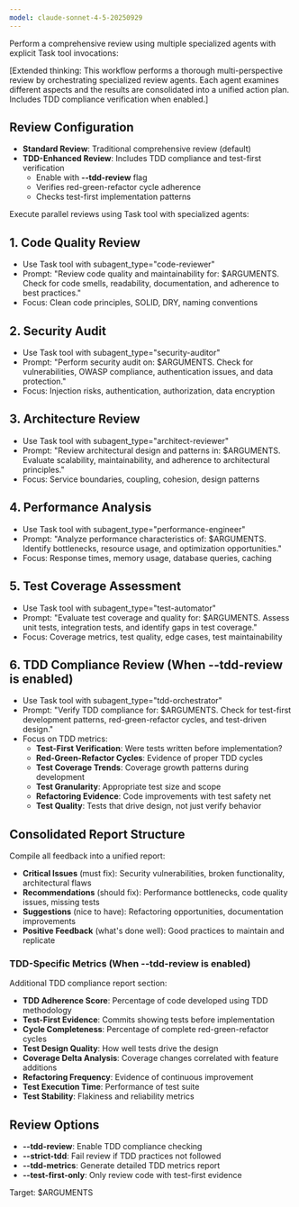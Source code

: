 ```yaml
---
model: claude-sonnet-4-5-20250929
---
```


Perform a comprehensive review using multiple specialized agents with explicit Task tool invocations:

[Extended thinking: This workflow performs a thorough multi-perspective review by orchestrating specialized review agents. Each agent examines different aspects and the results are consolidated into a unified action plan. Includes TDD compliance verification when enabled.]

## Review Configuration

- **Standard Review**: Traditional comprehensive review (default)
- **TDD-Enhanced Review**: Includes TDD compliance and test-first verification
  - Enable with **--tdd-review** flag
  - Verifies red-green-refactor cycle adherence
  - Checks test-first implementation patterns

Execute parallel reviews using Task tool with specialized agents:

## 1. Code Quality Review
- Use Task tool with subagent_type="code-reviewer"
- Prompt: "Review code quality and maintainability for: $ARGUMENTS. Check for code smells, readability, documentation, and adherence to best practices."
- Focus: Clean code principles, SOLID, DRY, naming conventions

## 2. Security Audit
- Use Task tool with subagent_type="security-auditor"
- Prompt: "Perform security audit on: $ARGUMENTS. Check for vulnerabilities, OWASP compliance, authentication issues, and data protection."
- Focus: Injection risks, authentication, authorization, data encryption

## 3. Architecture Review
- Use Task tool with subagent_type="architect-reviewer"
- Prompt: "Review architectural design and patterns in: $ARGUMENTS. Evaluate scalability, maintainability, and adherence to architectural principles."
- Focus: Service boundaries, coupling, cohesion, design patterns

## 4. Performance Analysis
- Use Task tool with subagent_type="performance-engineer"
- Prompt: "Analyze performance characteristics of: $ARGUMENTS. Identify bottlenecks, resource usage, and optimization opportunities."
- Focus: Response times, memory usage, database queries, caching

## 5. Test Coverage Assessment
- Use Task tool with subagent_type="test-automator"
- Prompt: "Evaluate test coverage and quality for: $ARGUMENTS. Assess unit tests, integration tests, and identify gaps in test coverage."
- Focus: Coverage metrics, test quality, edge cases, test maintainability

## 6. TDD Compliance Review (When --tdd-review is enabled)
- Use Task tool with subagent_type="tdd-orchestrator"
- Prompt: "Verify TDD compliance for: $ARGUMENTS. Check for test-first development patterns, red-green-refactor cycles, and test-driven design."
- Focus on TDD metrics:
  - **Test-First Verification**: Were tests written before implementation?
  - **Red-Green-Refactor Cycles**: Evidence of proper TDD cycles
  - **Test Coverage Trends**: Coverage growth patterns during development
  - **Test Granularity**: Appropriate test size and scope
  - **Refactoring Evidence**: Code improvements with test safety net
  - **Test Quality**: Tests that drive design, not just verify behavior

## Consolidated Report Structure
Compile all feedback into a unified report:
- **Critical Issues** (must fix): Security vulnerabilities, broken functionality, architectural flaws
- **Recommendations** (should fix): Performance bottlenecks, code quality issues, missing tests
- **Suggestions** (nice to have): Refactoring opportunities, documentation improvements
- **Positive Feedback** (what's done well): Good practices to maintain and replicate

### TDD-Specific Metrics (When --tdd-review is enabled)
Additional TDD compliance report section:
- **TDD Adherence Score**: Percentage of code developed using TDD methodology
- **Test-First Evidence**: Commits showing tests before implementation
- **Cycle Completeness**: Percentage of complete red-green-refactor cycles
- **Test Design Quality**: How well tests drive the design
- **Coverage Delta Analysis**: Coverage changes correlated with feature additions
- **Refactoring Frequency**: Evidence of continuous improvement
- **Test Execution Time**: Performance of test suite
- **Test Stability**: Flakiness and reliability metrics

## Review Options

- **--tdd-review**: Enable TDD compliance checking
- **--strict-tdd**: Fail review if TDD practices not followed
- **--tdd-metrics**: Generate detailed TDD metrics report
- **--test-first-only**: Only review code with test-first evidence

Target: $ARGUMENTS

